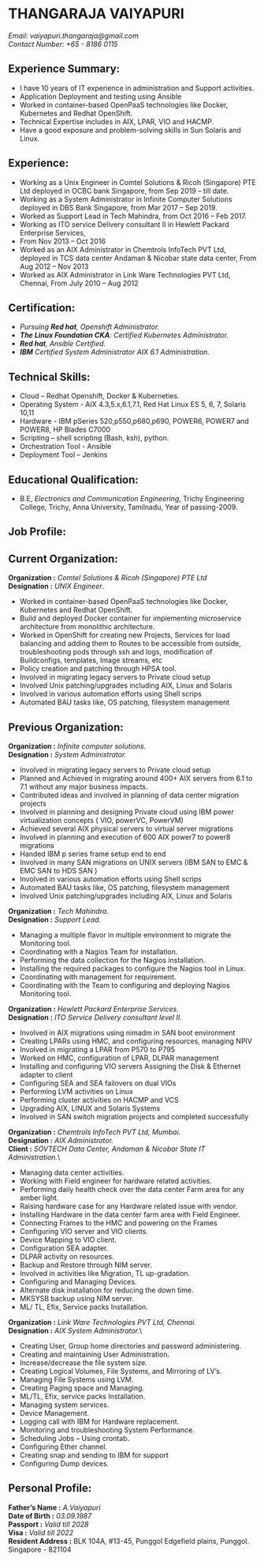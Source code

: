 # THANGARAJA VAIYAPURI									 
_Email: vaiyapuri.thangaraja@gmail.com_                          
_Contact Number: +65 - 8186 0115_
     									

## Experience Summary:
* 	I have 10 years of IT experience in administration and Support activities.
* 	Application Deployment and testing using Ansible 
* 	Worked in container-based OpenPaaS technologies like Docker, Kubernetes and Redhat OpenShift.
* 	Technical Expertise includes in AIX, LPAR, VIO and HACMP.
* 	Have a good exposure and problem-solving skills in Sun Solaris and Linux.

## Experience:

*	Working as a Unix Engineer in Comtel Solutions  & Ricoh (Singapore) PTE Ltd deployed in OCBC bank Singapore, from Sep 2019 – till date.
*	Working as a System Administrator in Infinite Computer Solutions deployed in DBS Bank Singapore, from Mar 2017 – Sep 2019.
*	Worked as Support Lead in Tech Mahindra, from Oct 2016 – Feb 2017.
*	Working as ITO service Delivery consultant II in Hewlett Packard Enterprise Services, 
*	From Nov 2013 – Oct 2016
*	Worked as an AIX Administrator in Chemtrols InfoTech PVT Ltd, deployed in TCS data center Andaman & Nicobar state data center, From Aug 2012 – Nov 2013
*	Worked as AIX Administrator in Link Ware Technologies PVT Ltd, Chennai, From July 2010 – Aug 2012

## Certification:
*	_Pursuing **Red hat**, *Openshift* Administrator._ 
*	_**The Linux Foundation CKA**: Certified *Kubernetes* Administrator._
*	_**Red hat**, *Ansible* Certified._
*	_**IBM** Certified System Administrator *AIX 6.1* Administration._

## Technical Skills:
* Cloud – Redhat Openshift, Docker & Kuberneties. 
* Operating System - AIX 4.3,5.x,6.1,7.1, Red Hat Linux ES 5, 6, 7, Solaris 10,11
* Hardware - IBM pSeries 520,p550,p680,p690, POWER6, POWER7 and POWER8, HP Blades C7000
* Scripting – shell scripting (Bash, ksh), python.
* Orchestration Tool - Ansible
* Deployment Tool – Jenkins


## Educational Qualification:

*	B.E, *Electronics and Communication Engineering*, Trichy Engineering College, Trichy, Anna University, Tamilnadu, Year of passing-2009.

## Job Profile:

## Current Organization: 
**Organization	:** *Comtel Solutions & Ricoh (Singapore) PTE Ltd* \
**Designation	:** *UNIX Engineer*.

*	Worked in container-based OpenPaaS technologies like Docker, Kubernetes and Redhat OpenShift.
*	Build and deployed Docker container for implementing microservice architecture from monolithic architecture.
*	Worked in OpenShift for creating new Projects, Services for load balancing and adding them to Routes to be accessible from outside, troubleshooting pods through ssh and logs, modification of Buildconfigs, templates, Image streams, etc
*	Policy creation and patching through HPSA tool.
*	Involved in migrating legacy servers to Private cloud setup
*	Involved Unix patching/upgrades including AIX, Linux and Solaris
*	Involved in various automation efforts using Shell scrips
*	Automated BAU tasks like, OS patching, filesystem management

 
## Previous Organization:

**Organization	:** *Infinite computer solutions.*\
**Designation	:** *System Administrator.*

*	Involved in migrating legacy servers to Private cloud setup
*	Planned and Achieved in migrating around 400+ AIX servers from 6.1 to 7.1 without any major business impacts.
*	Contributed ideas and involved in planning of data center migration projects
*	Involved in planning and designing Private cloud using IBM power virtualization concepts ( VIO, powerVC, PowerVM)
*	Achieved several AIX physical servers to virtual server migrations
*	Involved in planning and execution of 600 AIX power7 to power8 migrations
*	Handed IBM p series frame setup end to end
*	Involved in many SAN migrations on UNIX servers (IBM SAN to EMC & EMC SAN to HDS SAN )
*	Involved in various automation efforts using Shell scrips
*	Automated BAU tasks like, OS patching, filesystem management
*	Involved Unix patching/upgrades including AIX, Linux and Solaris


**Organization	:** *Tech Mahindra.*\
**Designation	:** *Support Lead.*

*	Managing a multiple flavor in multiple environment to migrate the Monitoring tool. 
*	Coordinating with a Nagios Team for installation.
*	Performing the data collection for the Nagios installation.
*	Installing the required packages to configure the Nagios tool in Linux.
*	Coordinating with management for requirement. 
*	Coordinating with the Team to configuring and deploying Nagios Monitoring tool.


**Organization	:** *Hewlett Packard Enterprise Services.*\
**Designation	:** *ITO Service Delivery consultant level II.* 

*	Involved in AIX migrations using nimadm in SAN boot environment
*	Creating LPARs using HMC, and configuring resources, managing NPIV
*	Involved in migrating a LPAR from P570 to P795
*	Worked on HMC, configuration of LPAR, DLPAR management
*	Installing and configuring VIO servers Assigning the Disk & Ethernet adapter to client
*	Configuring SEA and SEA failovers on dual VIOs
*	Performing LVM activities on Linux
*	Performing cluster activities on HACMP and VCS
*	Upgrading AIX, LINUX and Solaris Systems
*	Involved in SAN switch migration projects and completed successfully


**Organization	:** *Chemtrols InfoTech PVT Ltd, Mumbai.*\
**Designation	:** *AIX Administrator.*\
**Client		:** *SOVTECH Data Center, Andaman & Nicobar State IT Administration.*\

*	Managing data center activities.
*	Working with Field engineer for hardware related activities.
*	Performing daily health check over the data center Farm area for any amber light.
*	Raising hardware case for any Hardware related issue with vendor.
*	Installing Hardware in the data center farm area with Field Engineer.
*	Connecting Frames to the HMC and powering on the Frames
*	Configuring VIO server and VIO clients.
*	Device Mapping to VIO client.
*	Configuration SEA adapter.
*	DLPAR activity on resources.
*	Backup and Restore through NIM server.
*	Involved in activities like Migration, TL up-gradation.
*	Configuring and Managing Devices.
*	Alternate disk installation for reducing the down time.
*	MKSYSB backup using NIM server.
*	ML/ TL, Efix, Service packs Installation.


**Organization	:** *Link Ware Technologies PVT Ltd, Chennai.*\
**Designation	:** *AIX System Administrator.*\

*	Creating User, Group home directories and password administering.
*	Creating and maintaining User Administration.
*	Increase/decrease the file system size.
*	Creating Logical Volumes, File Systems, and Mirroring of LV’s.
*	Managing File Systems using LVM.
*	Creating Paging space and Managing.
*	ML/TL, Efix, service packs Installation.
*	Managing system services.
*	Device Management.
*	Logging call with IBM for Hardware replacement.
*	Monitoring and troubleshooting System Performance.
*	Scheduling Jobs – Using crontab.
*	Configuring Ether channel.
*	Creating snap and sending to IBM for support
*	Configuring Dump devices.



## Personal Profile:

**Father’s Name	:**    *A.Vaiyapuri* \
**Date of Birth	:**      *03.09.1987* \
**Passport	:**      *Valid till 2028* \
**Visa		:**    *Valid till 2022* \
**Resident Address	:**     BLK 104A,  #13-45, Punggol Edgefield plains, Punggol. Singapore - 821104
